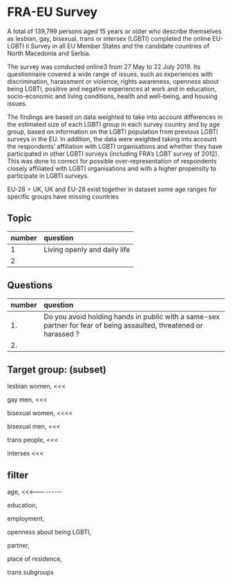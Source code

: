 
# FRA-EU Survey

A total of 139,799 persons aged 15 years or older who describe themselves as lesbian, gay, bisexual, trans or intersex (LGBTI) completed the online EU-LGBTI II Survey in all EU Member States and the candidate countries of North Macedonia and Serbia.

The survey was conducted online3 from 27 May to 22 July 2019. Its questionnaire covered a wide range of issues, such as experiences with discrimination, harassment or violence, rights awareness, openness about being LGBTI, positive and negative experiences at work and in education, socio-economic and living conditions, health and well-being, and housing issues.

The findings are based on data weighted to take into account differences in the estimated size of each LGBTI group in each survey country and by age group, based on information on the LGBTI population from previous LGBTI surveys in the EU. In addition, the data were weighted taking into account the respondents’ affiliation with LGBTI organisations and whether they have participated in other LGBTI surveys (including FRA’s LGBT survey of 2012). This was done to correct for possible over-representation of respondents closely affiliated with LGBTI organisations and with a higher propensity to participate in LGBTI surveys.



EU-28 = UK,  UK and EU-28 exist together in dataset
some age ranges for specific groups have missing countries

## Topic 

| number | question                     |
| :----- | :--------------------------- |
| 1      | Living openly and daily life |
| 2      |                              |


## Questions

| number | question                                                                                                           |
| :----- | :----------------------------------------------------------------------------------------------------------------- |
| 1.     | Do you avoid holding hands in public with a same-sex partner for fear of being assaulted, threatened or harassed ? |
| 2.     |                                                                                                                    |

  
## Target group:  (subset)

  <!-- All * -->
  lesbian women, <<<
  
  gay men, <<<
  
  bisexual women, <<<<
  
  bisexual men, <<<
  
  trans people, <<<
  
  intersex <<<
  
## filter 

  <!-- All, *  -->
  age,            <<<---------
  
  education,
  
  employment, 
  
  openness about being LGBTI, 
  
  partner, 
  
  place of residence,
  
  trans subgroups





